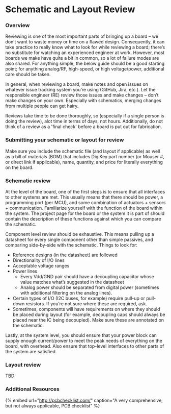 # Schematic and Layout Review

### Overview

Reviewing is one of the most important parts of bringing up a board – we don’t want to waste money or time on a flawed design. Consequently, it can take practice to really know what to look for while reviewing a board; there’s no substitute for watching an experienced engineer at work. However, most boards we make have quite a bit in common, so a lot of failure modes are also shared. For anything simple, the below guide should be a good starting point; for anything analog/RF, high-speed, or high voltage/power, additional care should be taken.

In general, when reviewing a board, make notes and open issues on whatever issue tracking system you’re using \(GitHub, Jira, etc.\). Let the responsible engineer \(RE\) review those issues and make changes – don’t make changes on your own. Especially with schematics, merging changes from multiple people can get hairy.

Reviews take time to be done thoroughly, so \(especially if a single person is doing the review\), alot time in terms of days, not hours. Additionally, do not think of a review as a 'final check' before a board is put out for fabrication. 

### Submitting your schematic or layout for review

Make sure you include the schematic file \(and layout if applicable\) as well as a bill of materials \(BOM\) that includes DigiKey part number \(or Mouser \#, or direct link if applicable\), name, quantity, and price for literally everything on the board.

### Schematic review

At the level of the board, one of the first steps is to ensure that all interfaces to other systems are met. This usually means that there should be power, a programming port \(per MCU\), and some combination of actuators + sensors + communication. Familiarize yourself with the function of the board within the system. The project page for the board or the system it is part of should contain the description of these functions against which you can compare the schematic.

Component level review should be exhaustive. This means pulling up a datasheet for every single component other than simple passives, and comparing side-by-side with the schematic. Things to look for:

* Reference designs \(in the datasheet\) are followed
* Directionality of I/O lines
* Acceptable voltage ranges
* Power lines
  * Every Vdd/GND pair should have a decoupling capacitor whose value matches what’s suggested in the datasheet
  * Analog power should be separated from digital power \(sometimes with additional filtering on the analog lines\).
* Certain types of I/O \(I2C buses, for example\) require pull-up or pull-down resistors. If you’re not sure where these are required, ask.
* Sometimes, components will have requirements on where they should be placed during layout \(for example, decoupling caps should always be placed near the IC being decoupled\). Make sure these are annotated on the schematic.

Lastly, at the system level, you should ensure that your power block can supply enough current/power to meet the peak needs of everything on the board, with overhead. Also ensure that top-level interfaces to other parts of the system are satisfied.

### Layout review

TBD

### Additional Resources

{% embed url="http://pcbchecklist.com/" caption="A very comprehensive, but not always applicable, PCB checklist" %}



